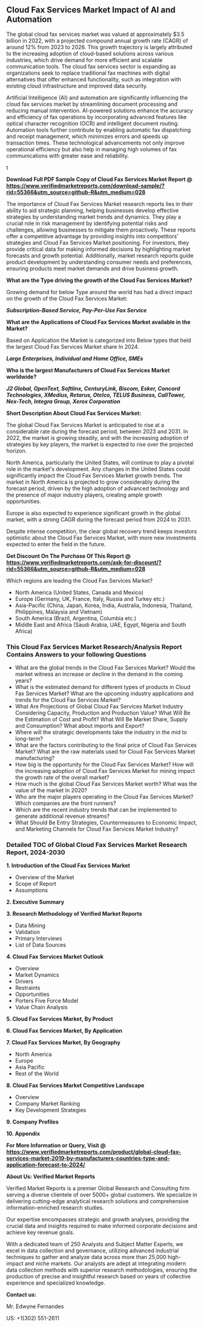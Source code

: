 <h2>Cloud Fax Services Market Impact of AI and Automation</h2><p>The global cloud fax services market was valued at approximately $3.5 billion in 2022, with a projected compound annual growth rate (CAGR) of around 12% from 2023 to 2028. This growth trajectory is largely attributed to the increasing adoption of cloud-based solutions across various industries, which drive demand for more efficient and scalable communication tools. The cloud fax services sector is expanding as organizations seek to replace traditional fax machines with digital alternatives that offer enhanced functionality, such as integration with existing cloud infrastructure and improved data security.</p><p>Artificial Intelligence (AI) and automation are significantly influencing the cloud fax services market by streamlining document processing and reducing manual intervention. AI-powered solutions enhance the accuracy and efficiency of fax operations by incorporating advanced features like optical character recognition (OCR) and intelligent document routing. Automation tools further contribute by enabling automatic fax dispatching and receipt management, which minimizes errors and speeds up transaction times. These technological advancements not only improve operational efficiency but also help in managing high volumes of fax communications with greater ease and reliability.</p>t</p><p id="" class=""><strong>Download Full PDF Sample Copy of Cloud Fax Services Market Report @ <a href="https://www.verifiedmarketreports.com/download-sample/?rid=55366&utm_source=github-R&utm_medium=028" target="_blank">https://www.verifiedmarketreports.com/download-sample/?rid=55366&utm_source=github-R&utm_medium=028</a></strong></p><p>The importance of&nbsp;Cloud Fax Services Market research reports lies in their ability to aid strategic planning, helping businesses develop effective strategies by understanding market trends and dynamics. They play a crucial role in risk management by identifying potential risks and challenges, allowing businesses to mitigate them proactively. These reports offer a competitive advantage by providing insights into competitors' strategies and Cloud Fax Services Market positioning. For investors, they provide critical data for making informed decisions by highlighting market forecasts and growth potential. Additionally, market research reports guide product development by understanding consumer needs and preferences, ensuring products meet market demands and drive business growth.</p><p><strong>What are the&nbsp;Type driving the growth of the Cloud Fax Services Market?</strong></p><p id="" class="">Growing demand for below Type around the world has had a direct impact on the growth of the Cloud Fax Services Market:</p><em><strong>Subscription-Based Service, Pay-Per-Use Fax Service</strong></em></p><strong>What are the&nbsp;Applications&nbsp;of Cloud Fax Services Market available in the Market?</strong></p><p id="" class="">Based on Application the Market is categorized into Below types that held the largest Cloud Fax Services Market share In 2024.</p><em><strong>Large Enterprises, Individual and Home Office, SMEs</strong></em></p><strong>Who is the largest Manufacturers of Cloud Fax Services Market worldwide?</strong></p><p><em><strong>J2 Global, OpenText, Softlinx, CenturyLink, Biscom, Esker, Concord Technologies, XMedius, Retarus, Otelco, TELUS Business, CallTower, Nex-Tech, Integra Group, Xerox Corporation</strong></em></p><p id="" class=""><strong>Short Description About Cloud Fax Services Market:</strong></p><p>The global Cloud Fax Services Market is anticipated to rise at a considerable rate during the forecast period, between 2023 and 2031. In 2022, the market is growing steadily, and with the increasing adoption of strategies by key players, the market is expected to rise over the projected horizon.</p><p>North America, particularly the United States, will continue to play a pivotal role in the market's development. Any changes in the United States could significantly impact the Cloud Fax Services Market growth trends. The market in North America is projected to grow considerably during the forecast period, driven by the high adoption of advanced technology and the presence of major industry players, creating ample growth opportunities.</p><p>Europe is also expected to experience significant growth in the global market, with a strong CAGR during the forecast period from 2024 to 2031.</p><p>Despite intense competition, the clear global recovery trend keeps investors optimistic about the Cloud Fax Services Market, with more new investments expected to enter the field in the future.</p><p id="" class=""><strong>Get Discount On The Purchase Of This Report @ <a href="https://www.verifiedmarketreports.com/ask-for-discount/?rid=55366&utm_source=github-R&utm_medium=028" target="_blank">https://www.verifiedmarketreports.com/ask-for-discount/?rid=55366&utm_source=github-R&utm_medium=028</a></strong></p>Which regions are leading the Cloud Fax Services Market?</p><ul><li>North America (United States, Canada and Mexico)</li><li>Europe (Germany, UK, France, Italy, Russia and Turkey etc.)</li><li>Asia-Pacific (China, Japan, Korea, India, Australia, Indonesia, Thailand, Philippines, Malaysia and Vietnam)</li><li>South America (Brazil, Argentina, Columbia etc.)</li><li>Middle East and Africa (Saudi Arabia, UAE, Egypt, Nigeria and South Africa)</li></ul><h3 id="" class="">This Cloud Fax Services Market Research/Analysis Report Contains Answers to your following Questions</h3><ul><li>What are the global trends in the Cloud Fax Services Market? Would the market witness an increase or decline in the demand in the coming years?</li><li>What is the estimated demand for different types of products in Cloud Fax Services Market? What are the upcoming industry applications and trends for the Cloud Fax Services Market?</li><li>What Are Projections of Global Cloud Fax Services Market Industry Considering Capacity, Production and Production Value? What Will Be the Estimation of Cost and Profit? What Will Be Market Share, Supply and Consumption? What about imports and Export?</li><li>Where will the strategic developments take the industry in the mid to long-term?</li><li>What are the factors contributing to the final price of Cloud Fax Services Market? What are the raw materials used for Cloud Fax Services Market manufacturing?</li><li>How big is the opportunity for the Cloud Fax Services Market? How will the increasing adoption of Cloud Fax Services Market for mining impact the growth rate of the overall market?</li><li>How much is the global Cloud Fax Services Market worth? What was the value of the market In 2020?</li><li>Who are the major players operating in the Cloud Fax Services Market? Which companies are the front runners?</li><li>Which are the recent industry trends that can be implemented to generate additional revenue streams?</li><li>What Should Be Entry Strategies, Countermeasures to Economic Impact, and Marketing Channels for Cloud Fax Services Market Industry?</li></ul><h3 id="" class="">Detailed TOC of Global Cloud Fax Services Market Research Report, 2024-2030</h3><p id="" class=""><strong>1. Introduction of the Cloud Fax Services Market</strong></p><ul><li>Overview of the Market</li><li>Scope of Report</li><li>Assumptions</li></ul><p id="" class=""><strong>2. Executive Summary</strong></p><p id="" class=""><strong>3. Research Methodology of Verified Market Reports</strong></p><ul><li>Data Mining</li><li>Validation</li><li>Primary Interviews</li><li>List of Data Sources</li></ul><p id="" class=""><strong>4. Cloud Fax Services Market Outlook</strong></p><ul><li>Overview</li><li>Market Dynamics</li><li>Drivers</li><li>Restraints</li><li>Opportunities</li><li>Porters Five Force Model</li><li>Value Chain Analysis</li></ul><p id="" class=""><strong>5. Cloud Fax Services Market, By Product</strong></p><p id="" class=""><strong>6. Cloud Fax Services Market, By Application</strong></p><p id="" class=""><strong>7. Cloud Fax Services Market, By Geography</strong></p><ul><li>North America</li><li>Europe</li><li>Asia Pacific</li><li>Rest of the World</li></ul><p id="" class=""><strong>8. Cloud Fax Services Market Competitive Landscape</strong></p><ul><li>Overview</li><li>Company Market Ranking</li><li>Key Development Strategies</li></ul><p id="" class=""><strong>9. Company Profiles</strong></p><p id="" class=""><strong>10. Appendix</strong></p><p id="" class=""><strong>For More Information or Query, Visit @ <a href="https://www.verifiedmarketreports.com/product/global-cloud-fax-services-market-2019-by-manufacturers-countries-type-and-application-forecast-to-2024/" target="_blank">https://www.verifiedmarketreports.com/product/global-cloud-fax-services-market-2019-by-manufacturers-countries-type-and-application-forecast-to-2024/</a></strong></p><p id="" class=""><strong>About Us: Verified Market Reports</strong></p><p id="" class="">Verified Market Reports is a premier Global Research and Consulting firm serving a diverse clientele of over 5000+ global customers. We specialize in delivering cutting-edge analytical research solutions and comprehensive information-enriched research studies.</p><p id="" class="">Our expertise encompasses strategic and growth analyses, providing the crucial data and insights required to make informed corporate decisions and achieve key revenue goals.</p><p id="" class="">With a dedicated team of 250 Analysts and Subject Matter Experts, we excel in data collection and governance, utilizing advanced industrial techniques to gather and analyze data across more than 25,000 high-impact and niche markets. Our analysts are adept at integrating modern data collection methods with superior research methodologies, ensuring the production of precise and insightful research based on years of collective experience and specialized knowledge.</p><p id="" class=""><strong>Contact us:</strong></p><p id="" class="">Mr. Edwyne Fernandes</p><p id="" class="">US: +1(302) 551-2611</p>